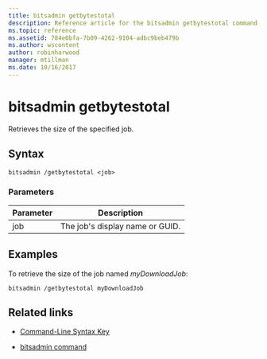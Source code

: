 ```yaml
---
title: bitsadmin getbytestotal
description: Reference article for the bitsadmin getbytestotal command, which Retrieves the size of the specified job.
ms.topic: reference
ms.assetid: 784e0bfa-7b09-4262-9104-adbc9beb479b
ms.author: wscontent
author: robinharwood
manager: mtillman
ms.date: 10/16/2017
---
```


# bitsadmin getbytestotal

Retrieves the size of the specified job.

## Syntax

```
bitsadmin /getbytestotal <job>
```

### Parameters

| Parameter | Description |
| -------------- | -------------- |
| job | The job's display name or GUID. |

## Examples

To retrieve the size of the job named *myDownloadJob*:

```
bitsadmin /getbytestotal myDownloadJob
```

## Related links

- [Command-Line Syntax Key](command-line-syntax-key.md)

- [bitsadmin command](bitsadmin.md)
